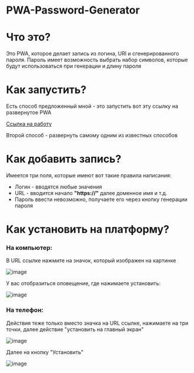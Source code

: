 # PWA-Password-Generator
<h1>Что это?</h1>
<p>Это PWA, которое делает запись из логина, URl и сгенерированного пароля. Пароль имеет возможность выбрать набор символов, которые будут использоваться при генерации и длину пароля</p>

<h1>Как запустить?</h1>
<p>Есть способ предложенный мной - это запустить вот эту ссылку на развернутое PWA</p>
<a href="https://qwerroaaa.github.io/">Ссылка на работу</a>
<p>Второй способ - развернуть самому одним из известных способов</p>

<h1>Как добавить запись?</h1>
<p>Имеется три поля, которые имеют вот такие правила написания:</p>
<ul>
  <li>Логин - вводятся любые значения</li>
  <li>URL - вводится начало <b>"https://"</b> далее доменное имя и т.д.</li>
  <li>Пароль ввести невозможно, получаете его через кнопку генерации пароля</li>
</ul>

<h1>Как установить на платформу?</h1>
<h3>На компьютер:</h3>
<p>В URL ссылке нажмите на значок, который изображен на картинке</p>

![image](https://github.com/user-attachments/assets/3f41a18f-1635-4759-8104-2f65ebd0ed17)

<p>У вас отобразиться оповещение, где нажимаете установить:</p>

![image](https://github.com/user-attachments/assets/883d811b-6274-4748-8320-57f71d0f4dc8)

<h3>На телефон:</h3>
<p>Действия теже только вместо значка на URL ссылке, нажимаете на три точки, далее действие "установить на главный экран"</p>

![image](https://github.com/user-attachments/assets/33c2585d-8dbe-4ede-a3e3-3f2ddeac63c6)

<p>Далее на кнопку "Установить"</p>

![image](https://github.com/user-attachments/assets/5cdbe9e7-a904-4d2e-8da0-8cc27911c546)


